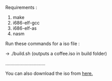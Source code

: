 Requirements : 
1. make
2. i686-elf-gcc
3. i686-elf-as
4. nasm

Run these commands for a iso file :

-> ./build.sh
(outputs a coffee.iso in build folder)





...............................

You can also download the iso from [here.](https://github.com/russianivysaur/CoffeeOS/releases/download/prebuilt/coffee.iso)
